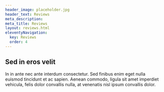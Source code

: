 ```yaml
---
header_image: placeholder.jpg
header_text: Reviews
meta_description:
meta_title: Reviews
layout: reviews.html
eleventyNavigation:
  key: Reviews
  order: 4
---
```


## Sed in eros velit

In in ante nec ante interdum consectetur. Sed finibus enim eget nulla euismod tincidunt et ac sapien. Aenean commodo, ligula sit amet imperdiet vehicula, felis dolor convallis nulla, at venenatis nisl ipsum convallis dolor.
